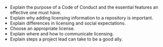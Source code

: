 -   Explain the purpose of a Code of Conduct and the essential features an effective one must have.
-   Explain why adding licensing information to a repository is important.
-   Explain differences in licensing and social expectations.
-   Choose an appropriate license.
-   Explain where and how to communicate licensing.
-   Explain steps a project lead can take to be a good ally.
